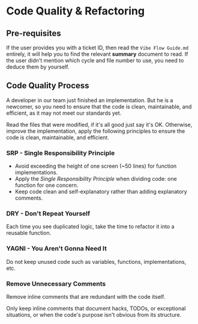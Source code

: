 # Code Quality & Refactoring

## Pre-requisites

If the user provides you with a ticket ID, then read the `Vibe Flow Guide.md` entirely, it will help you to find the relevant **summary** document to read. If the user didn't mention which cycle and file number to use, you need to deduce them by yourself.

## Code Quality Process

A developer in our team just finished an implementation. But he is a newcomer, so you need to ensure that the code is clean, maintainable, and efficient, as it may not meet our standards yet.

Read the files that were modified, if it's all good just say it's OK. Otherwise, improve the implementation, apply the following principles to ensure the code is clean, maintainable, and efficient.

### SRP - Single Responsibility Principle

- Avoid exceeding the height of one screen (~50 lines) for function implementations.
- Apply the _Single Responsibility Principle_ when dividing code: one function for one concern.
- Keep code clean and self-explanatory rather than adding explanatory comments.

### DRY - Don't Repeat Yourself

Each time you see duplicated logic, take the time to refactor it into a reusable function.

### YAGNI - You Aren't Gonna Need It

Do not keep unused code such as variables, functions, implementations, etc.

### Remove Unnecessary Comments

Remove inline comments that are redundant with the code itself.

Only keep inline comments that document hacks, TODOs, or exceptional situations, or when the code's purpose isn't obvious from its structure.
